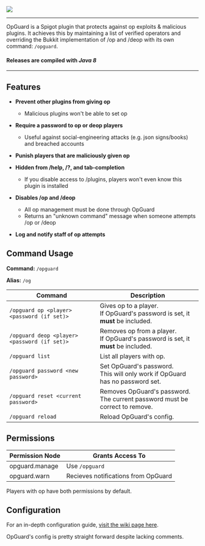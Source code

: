 <img src="http://i.imgur.com/le8Nqlv.png"></img>

---

OpGuard is a Spigot plugin that protects against op exploits &amp; malicious plugins. It achieves this by maintaining a list of verified operators and overriding the Bukkit implementation of /op and /deop with its own command: `/opguard`.

#### Releases are compiled with *Java 8*

---

## Features

* **Prevent other plugins from giving op**
  * Malicious plugins won't be able to set op

* **Require a password to op or deop players**
  * Useful against social-engineering attacks (e.g. json signs/books) and breached accounts

* **Punish players that are maliciously given op**

* **Hidden from /help, /?, and tab-completion**
  * If you disable access to /plugins, players won't even know this plugin is installed

* **Disables /op and /deop**
  * All op management must be done through OpGuard
  * Returns an "unknown command" message when someone attempts /op or /deop

* **Log and notify staff of op attempts**
 
## Command Usage

**Command:** `/opguard` 

**Alias:** `/og`

| Command             | Description         |
|---------------------|---------------------|
| `/opguard op <player> <password (if set)>` | Gives op to a player. <br> If OpGuard's password is set, it **must** be included. |
| `/opguard deop <player> <password (if set)>` | Removes op from a player. <br> If OpGuard's password is set, it **must** be included. |
| `/opguard list` | List all players with op. |
| `/opguard password <new password>` | Set OpGuard's password. <br> This will only work if OpGuard has no password set. |
| `/opguard reset <current password>` | Removes OpGuard's password. <br> The current password must be correct to remove. |
| `/opguard reload` | Reload OpGuard's config. |

## Permissions

| Permission Node | Grants Access To |
|-----------------|------------------|
| opguard.manage | Use `/opguard` |
| opguard.warn | Recieves notifications from OpGuard |

Players with op have both permissions by default.

## Configuration

For an in-depth configuration guide, [visit the wiki page here](https://github.com/RezzedUp/OpGuard/wiki/Configuration-Guide).

OpGuard's config is pretty straight forward despite lacking comments.
